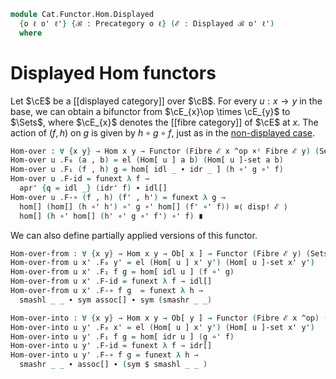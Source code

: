 <!--
```agda
open import Cat.Instances.Product
open import Cat.Displayed.Solver
open import Cat.Displayed.Fibre
open import Cat.Displayed.Base
open import Cat.Prelude

import Cat.Displayed.Reasoning
```
-->

```agda
module Cat.Functor.Hom.Displayed
  {o ℓ o' ℓ'} {ℬ : Precategory o ℓ} (ℰ : Displayed ℬ o' ℓ')
  where
```

<!--
```agda
open Precategory ℬ
open Cat.Displayed.Reasoning ℰ
open Functor
```
-->

# Displayed Hom functors

Let $\cE$ be a [[displayed category]] over $\cB$. For every $u : x \to y$
in the base, we can obtain a bifunctor from $\cE_{x}\op \times \cE_{y}$
to $\Sets$, where $\cE_{x}$ denotes the [[fibre category]] of $\cE$ at $x$.
The action of $(f, h)$ on $g$ is given by $h \circ g \circ f$, just as
in the [non-displayed case].

[bifunctor]: Cat.Functor.Bifunctor.html
[non-displayed case]: Cat.Functor.Hom.html

```agda
Hom-over : ∀ {x y} → Hom x y → Functor (Fibre ℰ x ^op ×ᶜ Fibre ℰ y) (Sets ℓ')
Hom-over u .F₀ (a , b) = el (Hom[ u ] a b) (Hom[ u ]-set a b)
Hom-over u .F₁ (f , h) g = hom[ idl _ ∙ idr _ ] (h ∘' g ∘' f)
Hom-over u .F-id = funext λ f →
  apr' {q = idl _} (idr' f) ∙ idl[]
Hom-over u .F-∘ (f , h) (f' , h') = funext λ g →
  hom[] (hom[] (h ∘' h') ∘' g ∘' hom[] (f' ∘' f)) ≡⟨ disp! ℰ ⟩
  hom[] (h ∘' hom[] (h' ∘' g ∘' f') ∘' f) ∎
```

We can also define partially applied versions of this functor.

```agda
Hom-over-from : ∀ {x y} → Hom x y → Ob[ x ] → Functor (Fibre ℰ y) (Sets ℓ')
Hom-over-from u x' .F₀ y' = el (Hom[ u ] x' y') (Hom[ u ]-set x' y')
Hom-over-from u x' .F₁ f g = hom[ idl u ] (f ∘' g)
Hom-over-from u x' .F-id = funext λ f → idl[]
Hom-over-from u x' .F-∘ f g  = funext λ h →
  smashl _ _ ∙ sym assoc[] ∙ sym (smashr _ _)

Hom-over-into : ∀ {x y} → Hom x y → Ob[ y ] → Functor (Fibre ℰ x ^op) (Sets ℓ')
Hom-over-into u y' .F₀ x' = el (Hom[ u ] x' y') (Hom[ u ]-set x' y')
Hom-over-into u y' .F₁ f g = hom[ idr u ] (g ∘' f)
Hom-over-into u y' .F-id = funext λ f → idr[]
Hom-over-into u y' .F-∘ f g = funext λ h →
  smashr _ _ ∙ assoc[] ∙ (sym $ smashl _ _ )
```
